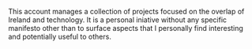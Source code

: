 This account manages a collection of projects focused on the overlap of Ireland and technology. It is a personal iniative without any specific manifesto other than to surface aspects that I personally find interesting and potentially useful to others.


